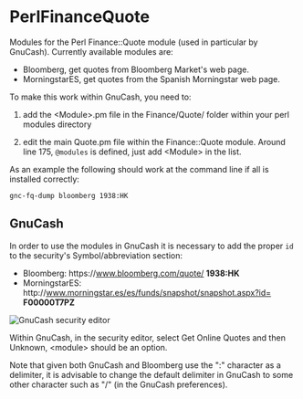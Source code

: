 # PerlFinanceQuote
Modules for the Perl Finance::Quote module (used in particular by GnuCash). Currently available modules are:

- Bloomberg, get quotes from Bloomberg Market's web page.
- MorningstarES, get quotes from the Spanish Morningstar web page.

To make this work within GnuCash, you need to:

1. add the \<Module\>.pm file in the Finance/Quote/ folder within your perl modules directory

2. edit the main Quote.pm file within the Finance::Quote module. Around line 175, `@modules` is defined, just add \<Module\> in the list.

As an example the following should work at the command line if all is installed correctly:

    gnc-fq-dump bloomberg 1938:HK

## GnuCash

In order to use the modules in GnuCash it is necessary to add the proper `id` to the security's Symbol/abbreviation section:

- Bloomberg: https\://www.bloomberg.com/quote/ **1938:HK**
- MorningstarES: http\://www.morningstar.es/es/funds/snapshot/snapshot.aspx?id= **F00000T7PZ**

![GnuCash security editor](https://i.imgur.com/XZNqSjD.png)

Within GnuCash, in the security editor, select Get Online Quotes and then Unknown, \<module\> should be an option.

Note that given both GnuCash and Bloomberg use the ":" character as a delimiter, it is advisable to change the default delimiter in GnuCash to some other character such as "/" (in the GnuCash preferences).
